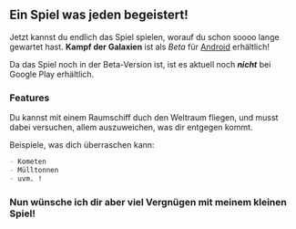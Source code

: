 ## Ein Spiel was jeden begeistert!

Jetzt kannst du endlich das Spiel spielen, worauf du schon soooo lange gewartet hast. **Kampf der Galaxien** ist als _Beta_ für [Android](https://www.android.com/intl/de_de/) erhältlich!

Da das Spiel noch in der Beta-Version ist, ist es aktuell noch **_nicht_** bei Google Play erhältlich.

### Features

Du kannst mit einem Raumschiff duch den Weltraum fliegen, und musst dabei versuchen, allem auszuweichen, was dir entgegen kommt.

Beispiele, was dich überraschen kann:

```markdown
- Kometen
- Mülltonnen
- uvm. !

```

### Nun wünsche ich dir aber viel Vergnügen mit meinem kleinen Spiel!
